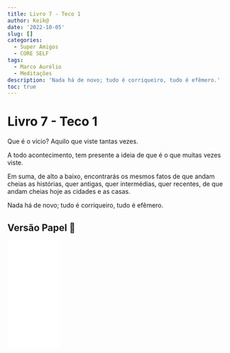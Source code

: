 ```yaml
---
title: Livro 7 - Teco 1
author: Keik@
date: '2022-10-05'
slug: []
categories:
  - Super Amigos
  - CORE SELF
tags:
  - Marco Aurélio
  - Meditações
description: 'Nada há de novo; tudo é corriqueiro, tudo é efêmero.'
toc: true
---
```


# Livro 7 - Teco 1

Que é o vício? Aquilo que viste tantas vezes. 

A todo acontecimento, tem presente a ideia de que é o que muitas vezes viste. 

Em suma, de alto a baixo, encontrarás os mesmos fatos de que andam cheias as histórias, quer antigas, quer intermédias, quer recentes, de que andam cheias hoje as cidades e as casas. 

Nada há de novo; tudo é corriqueiro, tudo é efêmero.

## Versão Papel :book:
<iframe style="width:120px;height:240px;" marginwidth="0" marginheight="0" scrolling="no" frameborder="0" src="//ws-na.amazon-adsystem.com/widgets/q?ServiceVersion=20070822&OneJS=1&Operation=GetAdHtml&MarketPlace=BR&source=ss&ref=as_ss_li_til&ad_type=product_link&tracking_id=mundodekeika-20&language=pt_BR&marketplace=amazon&region=BR&placement=B092FVY4BB&asins=B092FVY4BB&linkId=37c5ec14221f61f811029aa88b520891&show_border=true&link_opens_in_new_window=true"></iframe>